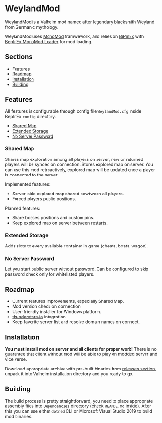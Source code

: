 # WeylandMod

WeylandMod is a Valheim mod named after legendary blacksmith Weyland from Germanic mythology.

WeylandMod uses [MonoMod](https://github.com/MonoMod/MonoMod) framwework, and relies on [BiPinEx](https://github.com/BepInEx/BepInEx) with [BepInEx.MonoMod.Loader](https://github.com/BepInEx/BepInEx.MonoMod.Loader) for mod loading.

## Sections

* [Features](#features)
* [Roadmap](#roadmap)
* [Installation](#installation)
* [Building](#building)

## Features

All features is configurable through config file `WeylandMod.cfg` inside BepInEx `config` directory.

* [Shared Map](#sharedmap)
* [Extended Storage](#extendedstorage)
* [No Server Password](#noserverpassword)

### Shared Map

Shares map exploration among all players on server, new or returned players will be synced on connection. Stores explored map on server. You can use this mod retroactively, explored map will be updated once a player is connected to the server.

Implemented features:

* Server-side explored map shared bewtween all players.
* Forced players public positions.

Planned features:

* Share bosses positions and custom pins.
* Keep explored map on server between restarts.

### Extended Storage

Adds slots to every available container in game (cheats, boats, wagon).

### No Server Password

Let you start public server without password. Can be configured to skip password check only for whitelisted players.

## Roadmap

* Current features improvements, especially Shared Map.
* Mod version check on connection.
* User-friendly installer for Windows platform.
* [thunderstore.io](https://thunderstore.io/) integration.
* Keep favorite server list and resolve domain names on connect.

## Installation

**You must install mod on server and all clients for proper work!** There is no guarantee that client without mod will be able to play on modded server and vice verse.

Download appropriate archive with pre-built binaries from [releases section](https://github.com/WeylandMod/WeylandMod/releases), unpack it into Valheim installation directory and you ready to go.

## Building

The build process is pretty straightforward, you need to place appropriate assembly files into `Dependencies` directory (check `REAMDE.md` inside). After this you can use either `dotned` CLI or Microsoft Visual Studio 2019 to build mod binaries.
